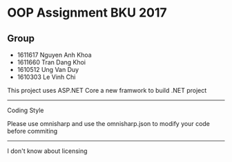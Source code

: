 # OOP Assignment BKU 2017

## Group
- 1611617 Nguyen Anh Khoa
- 1611660 Tran Dang Khoi
- 1610512 Ung Van Duy
- 1610303 Le Vinh Chi


This project uses ASP.NET Core a new framwork to build .NET project

---

Coding Style

Please use omnisharp and use the omnisharp.json to modify your code before commiting

---

I don't know about licensing